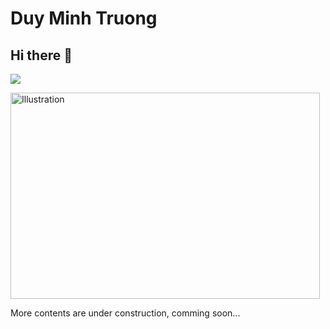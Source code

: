<h1>Duy Minh Truong</h1>

<h2>Hi there 👋</h2>

<p><img src="https://github-readme-stats.vercel.app/api/top-langs/?username=minh711&theme=dracula&hide_border=true&include_all_commits=true&count_private=true&layout=compact"/></p>

<p><img width="495" height="330" alt="Illustration" src="https://github.com/user-attachments/assets/1d44b7ac-a777-4ee3-b0c3-38437d767fe5" /></p>


<p>More contents are under construction, comming soon...</p>
